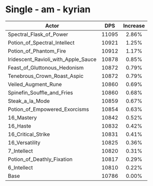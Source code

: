 # Single - am - kyrian
| Actor | DPS | Increase |
|---|:---:|:---:|
|Spectral_Flask_of_Power|11095|2.86%|
|Potion_of_Spectral_Intellect|10921|1.25%|
|Potion_of_Phantom_Fire|10912|1.17%|
|Iridescent_Ravioli_with_Apple_Sauce|10878|0.85%|
|Feast_of_Gluttonous_Hedonism|10872|0.79%|
|Tenebrous_Crown_Roast_Aspic|10872|0.79%|
|Veiled_Augment_Rune|10860|0.69%|
|Spinefin_Souffle_and_Fries|10860|0.68%|
|Steak_a_la_Mode|10859|0.67%|
|Potion_of_Empowered_Exorcisms|10854|0.63%|
|16_Mastery|10842|0.52%|
|16_Haste|10832|0.42%|
|16_Critical_Strike|10831|0.41%|
|16_Versatility|10825|0.36%|
|7_Intellect|10820|0.31%|
|Potion_of_Deathly_Fixation|10817|0.29%|
|6_Intellect|10810|0.22%|
|Base|10786|0.00%|
